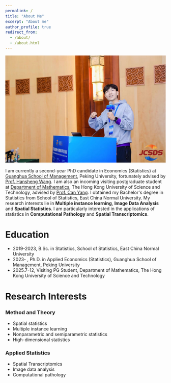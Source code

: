 ```yaml
---
permalink: /
title: "About Me"
excerpt: "About me"
author_profile: true
redirect_from: 
  - /about/
  - /about.html
---
```


![](../images/bigSelfie.jpg)

I am currently a second-year PhD candidate in Economics (Statistics) at [Guanghua School of Management](https://www.gsm.pku.edu.cn), Peking University, fortunately advised by [Prof. Hansheng Wang](https://sites.google.com/view/hansheng). 
I am also an incoming visiting postgraduate student at [Department of Mathematics](https://www.math.hkust.edu.hk/), The Hong Kong University of Science and Technology, advised by [Prof. Can Yang](https://sites.google.com/site/eeyangc/home). 
I obtained my Bachelor's degree in Statistics from School of Statistics, East China Normal University. My research interests lie in **Multiple instance learning**, **Image Data Analysis** and **Spatial Statistics**. I am particularly interested in the applications of statistics in **Computational Pathology** and **Spatial Transcriptomics**.

Education
======

- 2019-2023, B.Sc. in Statistics, School of Statistics, East China Normal University
- 2023- , Ph.D. in Applied Economics (Statistics), Guanghua School of Management, Peking University
- 2025.7-12, Visiting PG Student, Department of Mathematics, The Hong Kong University of Science and Technology

Research Interests
======

### Method and Theory

- Spatial statistics
- Multiple instance learning
- Nonparametric and semiparametric statistics
- High-dimensional statistics

### Applied Statistics

- Spatial Transcriptomics
- Image data analysis
- Computational pathology
